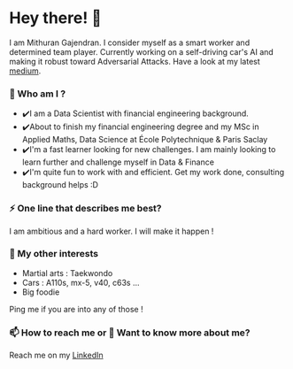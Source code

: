 
# Hey there! 👋

I am Mithuran Gajendran. I consider myself as a smart worker and determined team player. Currently working on a self-driving car's AI and making it robust toward Adversarial Attacks. Have a look at my latest [medium](https://medium.com/).


### 🌱 Who am I ?
- ✔️I am a Data Scientist with financial engineering background. 
- ✔️About to finish my financial engineering degree and my MSc in Applied Maths, Data Science at École Polytechnique & Paris Saclay
- ✔️I'm a fast learner looking for new challenges. I am mainly looking to learn further and challenge myself in Data & Finance
- ✔️I'm quite fun to work with and efficient. Get my work done, consulting background helps :D

### ⚡ One line that describes me best? 
I am ambitious and a hard worker. I will make it happen !

### 👯 My other interests
- Martial arts : Taekwondo
- Cars : A110s, mx-5, v40, c63s ...
- Big foodie

Ping me if you are into any of those !

### 📫 How to reach me or 💬 Want to know more about me?
Reach me on my [LinkedIn](https://www.linkedin.com/gmithuran/)
